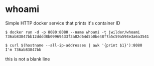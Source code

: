 whoami
======

Simple HTTP docker service that prints it's container ID

    $ docker run -d -p 8080:8080 --name whoami -t jwilder/whoami
    736ab83847bb12dddd8b09969433f3a02d64d5b0be48f7a5c59a594e3a6a3541
    
    $ curl $(hostname --all-ip-addresses | awk '{print $1}'):8080
    I'm 736ab83847bb

this is not a blank line
